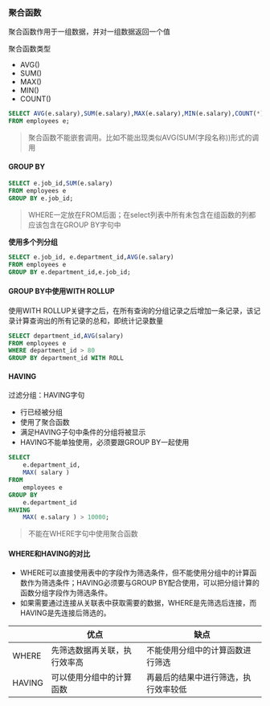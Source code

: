 ### 聚合函数

聚合函数作用于一组数据，并对一组数据返回一个值

聚合函数类型

- AVG()
- SUM()
- MAX()
- MIN()
- COUNT()

```sql
SELECT AVG(e.salary),SUM(e.salary),MAX(e.salary),MIN(e.salary),COUNT(*),COUNT(1),COUNT(e.manager_id)
FROM employees e;
```

> 聚合函数不能嵌套调用。比如不能出现类似AVG(SUM(字段名称))形式的调用

#### GROUP BY

```sql
SELECT e.job_id,SUM(e.salary)
FROM employees e
GROUP BY e.job_id;
```



> WHERE一定放在FROM后面；在select列表中所有未包含在组函数的列都应该包含在GROUP BY字句中

**使用多个列分组**

```sql
SELECT e.job_id, e.department_id,AVG(e.salary)
FROM employees e
GROUP BY e.department_id,e.job_id;
```

#### GROUP BY中使用WITH ROLLUP

使用WITH ROLLUP关键字之后，在所有查询的分组记录之后增加一条记录，该记录计算查询出的所有记录的总和，即统计记录数量

```sql
SELECT department_id,AVG(salary)
FROM employees e 
WHERE department_id > 80
GROUP BY department_id WITH ROLL
```

#### HAVING

过滤分组：HAVING字句

- 行已经被分组
- 使用了聚合函数
- 满足HAVING子句中条件的分组将被显示
- HAVING不能单独使用，必须要跟GROUP BY一起使用

```SQL
SELECT
	e.department_id,
	MAX( salary ) 
FROM
	employees e 
GROUP BY
	e.department_id 
HAVING
	MAX( e.salary ) > 10000;
```

> 不能在WHERE字句中使用聚合函数

#### WHERE和HAVING的对比

- WHERE可以直接使用表中的字段作为筛选条件，但不能使用分组中的计算函数作为筛选条件；HAVING必须要与GROUP BY配合使用，可以把分组计算的函数分组字段作为筛选条件。
- 如果需要通过连接从关联表中获取需要的数据，WHERE是先筛选后连接，而HAVING是先连接后筛选的。

|        | 优点                         | 缺点                                 |
| ------ | ---------------------------- | ------------------------------------ |
| WHERE  | 先筛选数据再关联，执行效率高 | 不能使用分组中的计算函数进行筛选     |
| HAVING | 可以使用分组中的计算函数     | 再最后的结果中进行筛选，执行效率较低 |

